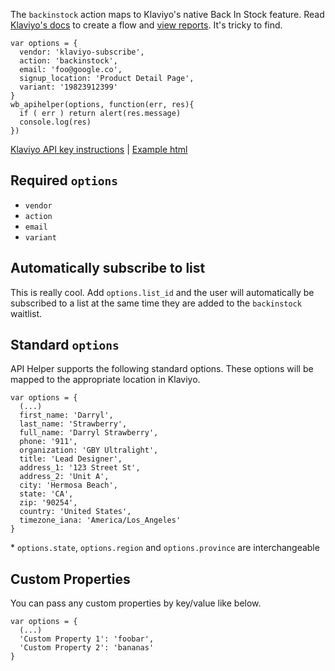 The `backinstock` action maps to Klaviyo's native Back In Stock feature. Read [Klaviyo's docs](https://help.klaviyo.com/hc/en-us/articles/115003872251-Create-a-Back-in-Stock-Flow) to create a flow and [view reports](https://help.klaviyo.com/hc/en-us/articles/115003872251-Create-a-Back-in-Stock-Flow#back-in-stock-reports9). It's tricky to find.
```
var options = {
  vendor: 'klaviyo-subscribe',
  action: 'backinstock',
  email: 'foo@google.co',
  signup_location: 'Product Detail Page',
  variant: '19823912399'
}
wb_apihelper(options, function(err, res){
  if ( err ) return alert(res.message)
  console.log(res)
})
```
[Klaviyo API key instructions](instructions.md) | [Example html](../example.html)
## Required `options`
* `vendor`
* `action`
* `email`
* `variant`

## Automatically subscribe to list
This is really cool. Add `options.list_id` and the user will automatically be subscribed to a list at the same time they are added to the `backinstock` waitlist.

## Standard `options`
API Helper supports the following standard options. These options will be mapped to the appropriate location in Klaviyo.
```
var options = {
  (...)
  first_name: 'Darryl',
  last_name: 'Strawberry',
  full_name: 'Darryl Strawberry',
  phone: '911',
  organization: 'GBY Ultralight',
  title: 'Lead Designer',
  address_1: '123 Street St',
  address_2: 'Unit A',
  city: 'Hermosa Beach',
  state: 'CA',
  zip: '90254',
  country: 'United States',
  timezone_iana: 'America/Los_Angeles'
}
```
\* `options.state`, `options.region` and `options.province` are interchangeable
## Custom Properties
You can pass any custom properties by key/value like below.
```
var options = {
  (...)
  'Custom Property 1': 'foobar',
  'Custom Property 2': 'bananas'
}
```
